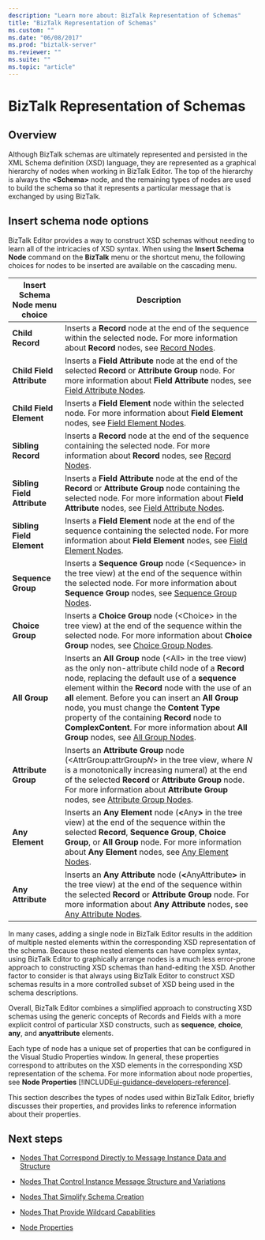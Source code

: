 ```yaml
---
description: "Learn more about: BizTalk Representation of Schemas"
title: "BizTalk Representation of Schemas"
ms.custom: ""
ms.date: "06/08/2017"
ms.prod: "biztalk-server"
ms.reviewer: ""
ms.suite: ""
ms.topic: "article"
---
```

# BizTalk Representation of Schemas

## Overview
Although BizTalk schemas are ultimately represented and persisted in the XML Schema definition (XSD) language, they are represented as a graphical hierarchy of nodes when working in BizTalk Editor. The top of the hierarchy is always the **\<Schema\>** node, and the remaining types of nodes are used to build the schema so that it represents a particular message that is exchanged by using BizTalk.  

## Insert schema node options  
 BizTalk Editor provides a way to construct XSD schemas without needing to learn all of the intricacies of XSD syntax. When using the **Insert Schema Node** command on the **BizTalk** menu or the shortcut menu, the following choices for nodes to be inserted are available on the cascading menu.  


| Insert Schema Node menu choice |                                                                                                                                                                                                                                          Description                                                                                                                                                                                                                                          |
|--------------------------------|-----------------------------------------------------------------------------------------------------------------------------------------------------------------------------------------------------------------------------------------------------------------------------------------------------------------------------------------------------------------------------------------------------------------------------------------------------------------------------------------------|
|        **Child Record**        |                                                                                                                                                           Inserts a **Record** node at the end of the sequence within the selected node. For more information about **Record** nodes, see [Record Nodes](../core/record-nodes.md).                                                                                                                                                            |
|   **Child Field Attribute**    |                                                                                                                                  Inserts a **Field Attribute** node at the end of the selected **Record** or **Attribute Group** node. For more information about **Field Attribute** nodes, see [Field Attribute Nodes](../core/field-attribute-nodes.md).                                                                                                                                   |
|    **Child Field Element**     |                                                                                                                                                           Inserts a **Field Element** node within the selected node. For more information about **Field Element** nodes, see [Field Element Nodes](../core/field-element-nodes.md).                                                                                                                                                           |
|       **Sibling Record**       |                                                                                                                                                         Inserts a **Record** node at the end of the sequence containing the selected node. For more information about **Record** nodes, see [Record Nodes](../core/record-nodes.md).                                                                                                                                                          |
|  **Sibling Field Attribute**   |                                                                                                                        Inserts a **Field Attribute** node at the end of the **Record** or **Attribute Group** node containing the selected node. For more information about **Field Attribute** nodes, see [Field Attribute Nodes](../core/field-attribute-nodes.md).                                                                                                                         |
|   **Sibling Field Element**    |                                                                                                                                           Inserts a **Field Element** node at the end of the sequence containing the selected node. For more information about **Field Element** nodes, see [Field Element Nodes](../core/field-element-nodes.md).                                                                                                                                            |
|       **Sequence Group**       |                                                                                                                           Inserts a **Sequence Group** node (\<Sequence\> in the tree view) at the end of the sequence within the selected node. For more information about **Sequence Group** nodes, see [Sequence Group Nodes](../core/sequence-group-nodes.md).                                                                                                                            |
|        **Choice Group**        |                                                                                                                                Inserts a **Choice Group** node (\<Choice\> in the tree view) at the end of the sequence within the selected node. For more information about **Choice Group** nodes, see [Choice Group Nodes](../core/choice-group-nodes.md).                                                                                                                                 |
|         **All Group**          | Inserts an **All Group** node (\<All\> in the tree view) as the only non-attribute child node of a **Record** node, replacing the default use of a **sequence** element within the **Record** node with the use of an **all** element. Before you can insert an **All Group** node, you must change the **Content Type** property of the containing **Record** node to **ComplexContent**. For more information about **All Group** nodes, see [All Group Nodes](../core/all-group-nodes.md). |
|      **Attribute Group**       |                                                                                  Inserts an **Attribute Group** node (\<AttrGroup:attrGroup*N*\> in the tree view, where *N* is a monotonically increasing numeral) at the end of the selected **Record** or **Attribute Group** node. For more information about **Attribute Group** nodes, see [Attribute Group Nodes](../core/attribute-group-nodes.md).                                                                                   |
|        **Any Element**         |                                                                                 Inserts an **Any Element** node (<strong>\<</strong>Any<strong>\></strong> in the tree view) at the end of the sequence within the selected **Record**, **Sequence Group**, **Choice Group**, or **All Group** node. For more information about **Any Element** nodes, see [Any Element Nodes](../core/any-element-nodes.md).                                                                                 |
|       **Any Attribute**        |                                                                                         Inserts an **Any Attribute** node (<strong>\<</strong>AnyAttribute<strong>\></strong> in the tree view) at the end of the sequence within the selected **Record** or **Attribute Group** node. For more information about **Any Attribute** nodes, see [Any Attribute Nodes](../core/any-attribute-nodes.md).                                                                                         |

 In many cases, adding a single node in BizTalk Editor results in the addition of multiple nested elements within the corresponding XSD representation of the schema. Because these nested elements can have complex syntax, using BizTalk Editor to graphically arrange nodes is a much less error-prone approach to constructing XSD schemas than hand-editing the XSD. Another factor to consider is that always using BizTalk Editor to construct XSD schemas results in a more controlled subset of XSD being used in the schema descriptions.  

 Overall, BizTalk Editor combines a simplified approach to constructing XSD schemas using the generic concepts of Records and Fields with a more explicit control of particular XSD constructs, such as **sequence**, **choice**, **any**, and **anyattribute** elements.  

 Each type of node has a unique set of properties that can be configured in the Visual Studio Properties window. In general, these properties correspond to attributes on the XSD elements in the corresponding XSD representation of the schema. For more information about node properties, see **Node Properties** [!INCLUDE[ui-guidance-developers-reference](../includes/ui-guidance-developers-reference.md)].

 This section describes the types of nodes used within BizTalk Editor, briefly discusses their properties, and provides links to reference information about their properties.  

## Next steps

-   [Nodes That Correspond Directly to Message Instance Data and Structure](../core/nodes-that-correspond-directly-to-message-instance-data-and-structure.md)  

-   [Nodes That Control Instance Message Structure and Variations](../core/nodes-that-control-instance-message-structure-and-variations.md)  

-   [Nodes That Simplify Schema Creation](../core/nodes-that-simplify-schema-creation.md)  

-   [Nodes That Provide Wildcard Capabilities](../core/nodes-that-provide-wildcard-capabilities.md)  

-   [Node Properties](../core/node-properties.md)
